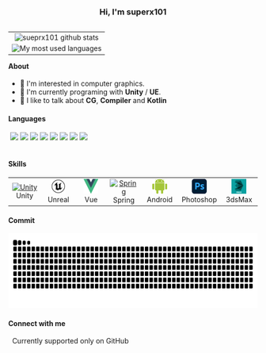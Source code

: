 <h3 align="center">Hi, I'm superx101</h3>
<table align="right" width="270rem">
  <tr>
    <td align="center">
      <img
        src="https://github-readme-stats.vercel.app/api?username=superx101&show_icons=true&hide_border=true"
        alt="sueprx101 github stats" width="285rem">
    </td>
  </tr>
  <tr>
    <td align="center">
      <img
        src="https://github-readme-stats.vercel.app/api/top-langs/?username=superx101&hide_border=true&langs_count=10"
        alt="My most used languages" width="285rem">
    </td>
  </tr>
</table>
<div>
  <h4>About</h4>
  <ul>
    <li>🌱 I'm interested in computer graphics.</li>
    <li>🏢 I'm currently programing with <strong>Unity</strong> / <strong>UE</strong>.</li>
    <li>💬 I like to talk about <strong>CG</strong>, <strong>Compiler</strong> and <strong>Kotlin</strong></li>
  </ul>
</div>
<div>
  <h4>Languages</h4>
  &nbsp;<img
    src="https://img.shields.io/badge/C%2B%2B-00599C?style=flat-square&logo=c%2B%2B&logoColor=white">
  </img><img
    src="https://img.shields.io/badge/C%23-641c74?style=flat-square&logo=c-sharp&logoColor=white">
  </img><img
    src="https://img.shields.io/badge/Java-ED8B00?style=flat-square&logo=openjdk&logoColor=white">
  </img><img
    src="https://img.shields.io/badge/Kotlin-ac24e4?style=flat-square&logo=kotlin&logoColor=white">
  </img><img
    src="https://img.shields.io/badge/TypeScript-007ACC?style=flat-square&logo=typescript&logoColor=white">
  </img><img
    src="https://img.shields.io/badge/JavaScript-F7DF1E?style=flat-square&logo=javascript&logoColor=white">
  </img><img
    src="https://img.shields.io/badge/Python-14354C?style=flat-square&logo=python&logoColor=white">
  </img><img
    src="https://img.shields.io/badge/Lua-2C2D72?style=flat-square&logo=lua&logoColor=white">
  </img></div>
<div>
  &nbsp;
  <h4>Skills</h4>
  <table width="400rem">
    <tr><td align="center" width="70rem">
        <a href="https://unity.com/" target="_blank">
          <img src="https://profilinator.rishav.dev/skills-assets/unity.png" width="30rem" height="30rem" alt="Unity">
        </a>
        <br>Unity
      </td><td align="center" width="70rem">
        <a href="https://www.unrealengine.com/" target="_blank">
          <img src="asset/unreal.svg" width="30rem" height="30rem" alt="Unreal">
        </a>
        <br>Unreal
      </td><td align="center" width="70rem">
        <a href="https://vuejs.org/" target="_blank">
          <img src="asset/vue.png" width="30rem" height="30rem" alt="Vue">
        </a>
        <br>Vue
      </td><td align="center" width="70rem">
        <a href="https://docs.spring.io/spring-framework/docs" target="_blank">
          <img src="https://profilinator.rishav.dev/skills-assets/springio-icon.svg" width="30rem" height="30rem" alt="Spring">
        </a>
        <br>Spring
      </td><td align="center" width="70rem">
        <a href="https://www.android.com/intl/en_in/" target="_blank">
          <img src="asset/android.svg" width="30rem" height="30rem" alt="Android">
        </a>
        <br>Android
      </td><td align="center" width="70rem">
        <a href="https://www.adobe.com/in/products/photoshop.html" target="_blank">
          <img src="asset/photoshop.svg" width="30rem" height="30rem" alt="Photoshop">
        </a>
        <br>Photoshop
      </td><td align="center" width="70rem">
        <a href="https://www.autodesk.com/products/3ds-max/overview" target="_blank">
          <img src="asset/3dsmax.svg" width="30rem" height="30rem" alt="3dsMax">
        </a>
        <br>3dsMax
      </td></tr>
  </table>
</div>
<div>
  <h4>Commit</h4>
  <picture>
    <source media="(prefers-color-scheme: dark)"
      srcset="https://raw.githubusercontent.com/superx101/superx101/output/github-contribution-grid-snake-dark.svg">
    <source media="(prefers-color-scheme: light)"
      srcset="https://raw.githubusercontent.com/superx101/superx101/output/github-contribution-grid-snake.svg">
    <img height="150rem" alt="github contribution grid snake animation"
      src="https://raw.githubusercontent.com/superx101/superx101/output/github-contribution-grid-snake.svg">
  </picture>
</div>
<div>
  <h4>Connect with me</h4>
  &nbsp;<span> Currently supported only on GitHub</span>
</div>